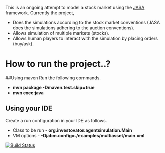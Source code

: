 This is an ongoing attempt to model a stock market using the [JASA](http://jasa.sourceforge.net/) framework. Currently the project,
* Does the simulations according to the stock market conventions (JASA does the simulations adhering to the auction conventions).
* Allows simulation of multiple markets (stocks).
* Allows human players to interact with the simulation by placing orders (buy/ask).

# How to run the project..?
##Using maven
Run the following commands.
* **mvn package -Dmaven.test.skip=true**
* **mvn exec:java**

## Using your IDE
Create a run configuration in your IDE as follows.
* Class to be run - **org.investovator.agentsimulation.Main**
* VM options -  **-Djabm.config=./examples/multiasset/main.xml**



[![Build Status](https://drone.io/github.com/investovator/investovator-agentsimulation/status.png)](https://drone.io/github.com/investovator/investovator-agentsimulation/latest)

